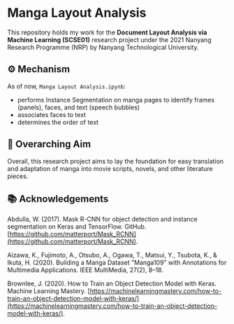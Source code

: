 # Manga Layout Analysis
This repository holds my work for the **Document Layout Analysis via Machine Learning (SCSE01)** research project under the 2021 Nanyang Research Programme (NRP) by Nanyang Technological University.

## ⚙️ Mechanism
As of now, `Manga Layout Analysis.ipynb`:
- performs Instance Segmentation on manga pages to identify frames (panels), faces, and text (speech bubbles)
- associates faces to text
- determines the order of text

## 🎯 Overarching Aim
Overall, this research project aims to lay the foundation for easy translation and adaptation of manga into movie scripts, novels, and other literature pieces.

## 📚 Acknowledgements
Abdulla, W. (2017). Mask R-CNN for object detection and instance segmentation on Keras and TensorFlow. GitHub. [https://github.com/matterport/Mask_RCNN](https://github.com/matterport/Mask_RCNN).

Aizawa, K., Fujimoto, A., Otsubo, A., Ogawa, T., Matsui, Y., Tsubota, K., & Ikuta, H. (2020). Building a Manga Dataset "Manga109" with Annotations for Multimedia Applications. IEEE MultiMedia, 27(2), 8–18.

Brownlee, J. (2020). How to Train an Object Detection Model with Keras. Machine Learning Mastery. [https://machinelearningmastery.com/how-to-train-an-object-detection-model-with-keras/](https://machinelearningmastery.com/how-to-train-an-object-detection-model-with-keras/).
